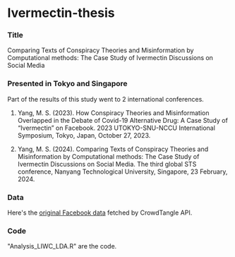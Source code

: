 # Ivermectin-thesis
### Title

Comparing Texts of Conspiracy Theories and Misinformation by Computational methods: The Case Study of Ivermectin Discussions on Social Media

### Presented in Tokyo and Singapore

Part of the results of this study went to 2 international conferences.

1. Yang, M. S. (2023). How Conspiracy Theories and Misinformation Overlapped in the Debate of Covid-19 Alternative Drug: A Case Study of “Ivermectin” on Facebook. 2023 UTOKYO-SNU-NCCU International Symposium, Tokyo, Japan, October 27, 2023.

2. Yang, M. S. (2024). Comparing Texts of Conspiracy Theories and Misinformation by Computational methods: The Case Study of Ivermectin Discussions on Social Media. The third global STS conference, Nanyang Technological University, Singapore, 23 February, 2024.

### Data

Here's the [original Facebook data](https://drive.google.com/file/d/1rcJJpvh5dk0CmJEGybEylTeuRM6hj4tS/view?usp=sharing) fetched by CrowdTangle API.

### Code

"Analysis_LIWC_LDA.R" are the code.



